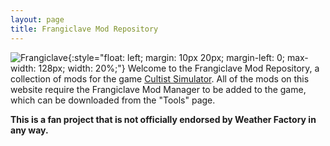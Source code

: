 ```yaml
---
layout: page
title: Frangiclave Mod Repository
---
```

![Frangiclave](/assets/frangiclave.png){:style="float: left; margin: 10px 20px; margin-left: 0; max-width: 128px; width: 20%;"} Welcome to the Frangiclave Mod Repository, a collection of mods for the game [Cultist Simulator](http://weatherfactory.biz/cultist-simulator/). All of the mods on this website require the Frangiclave Mod Manager to be added to the game, which can be downloaded from the "Tools" page.

**This is a fan project that is not officially endorsed by Weather Factory in any way.**

